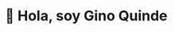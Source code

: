 # 👋 Hola, soy Gino Quinde


<!--
Este es mi sitio personal. Aquí encontrarás información sobre mí, mis proyectos y mis intereses.


## 🙋‍♂️ Sobre mí
- 🎓 Estudiante de: Escuela Superior Politécnica del Litoral/ Computación
- 💻 Interesado en áreas: IoT, Inteligencia artificial, Algoritmos, Sistemas Embebidos, Desarrolllo web
- 🌱 Actualmente aprendiendo: IoT/Inteligencia artificial


## 🛠️ Tecnologías y Herramientas
- Lenguajes: Python, Java, C, SQL  
- Frameworks: React, Node.js  
- Herramientas: Git, Docker, VS Code  

## 📫 Contáctame
- 📧 Correo: glquinde@espol.edu.ec  


-->
